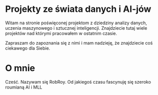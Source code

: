 
# Projekty ze świata danych i AI-jów

Witam na stronie poświęconej projektom z dziedziny analizy danych, uczenia maszynowego i sztucznej inteligencji. Znajdziecie tutaj wiele projektów nad którymi pracowałem w ostatnim czasie.

Zapraszam do zapoznania się z nimi i mam nadzieję, że znajdziecie coś ciekawego dla Siebie.


# O mnie
Cześć. Nazywam się RobRoy. Od jakiegoś czasu fascynuję się szeroko roumianą AI i MLL